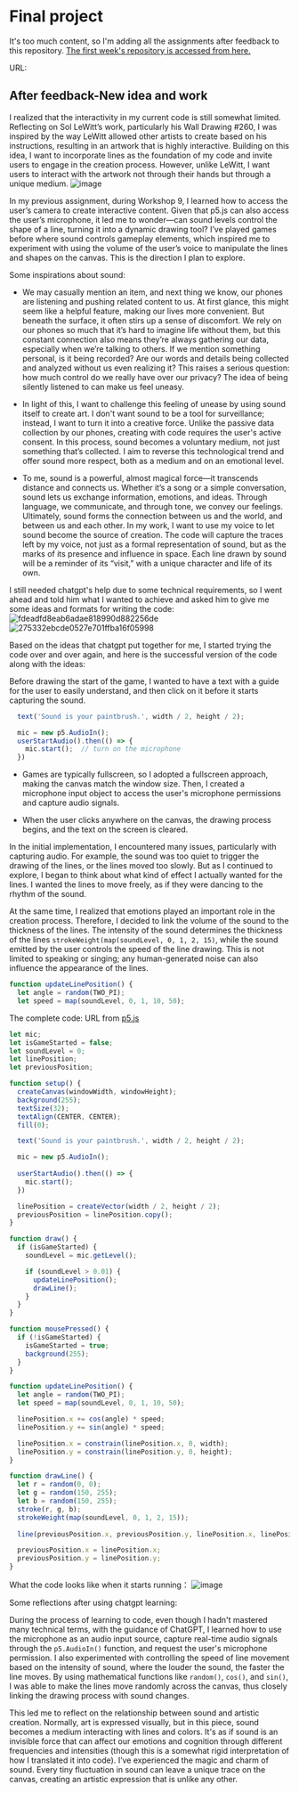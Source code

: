 # Final project
It's too much content, so I'm adding all the assignments after feedback to this repository. [The first week's repository is accessed from here.](https://github.com/clementine0507/Studio-Project/blob/main/README.md)

URL:

## After feedback-New idea and work
I realized that the interactivity in my current code is still somewhat limited. Reflecting on Sol LeWitt’s work, particularly his Wall Drawing #260, I was inspired by the way LeWitt allowed other artists to create based on his instructions, resulting in an artwork that is highly interactive. Building on this idea, I want to incorporate lines as the foundation of my code and invite users to engage in the creation process. However, unlike LeWitt, I want users to interact with the artwork not through their hands but through a unique medium.
![image](https://github.com/user-attachments/assets/29176b9b-4e12-49ac-b0c1-f019d3ae261f)

In my previous assignment, during Workshop 9, I learned how to access the user’s camera to create interactive content. Given that p5.js can also access the user’s microphone, it led me to wonder—can sound levels control the shape of a line, turning it into a dynamic drawing tool? I’ve played games before where sound controls gameplay elements, which inspired me to experiment with using the volume of the user’s voice to manipulate the lines and shapes on the canvas. This is the direction I plan to explore.

Some inspirations about sound:

- We may casually mention an item, and next thing we know, our phones are listening and pushing related content to us. At first glance, this might seem like a helpful feature, making our lives more convenient. But beneath the surface, it often stirs up a sense of discomfort. We rely on our phones so much that it’s hard to imagine life without them, but this constant connection also means they’re always gathering our data, especially when we’re talking to others. If we mention something personal, is it being recorded? Are our words and details being collected and analyzed without us even realizing it? This raises a serious question: how much control do we really have over our privacy? The idea of being silently listened to can make us feel uneasy.

- In light of this, I want to challenge this feeling of unease by using sound itself to create art. I don't want sound to be a tool for surveillance; instead, I want to turn it into a creative force. Unlike the passive data collection by our phones, creating with code requires the user's active consent. In this process, sound becomes a voluntary medium, not just something that’s collected. I aim to reverse this technological trend and offer sound more respect, both as a medium and on an emotional level.

- To me, sound is a powerful, almost magical force—it transcends distance and connects us. Whether it’s a song or a simple conversation, sound lets us exchange information, emotions, and ideas. Through language, we communicate, and through tone, we convey our feelings. Ultimately, sound forms the connection between us and the world, and between us and each other. In my work, I want to use my voice to let sound become the source of creation. The code will capture the traces left by my voice, not just as a formal representation of sound, but as the marks of its presence and influence in space. Each line drawn by sound will be a reminder of its “visit,” with a unique character and life of its own.

I still needed chatgpt's help due to some technical requirements, so I went ahead and told him what I wanted to achieve and asked him to give me some ideas and formats for writing the code:
![fdeadfd8eab6adae818990d882256de](https://github.com/user-attachments/assets/b9e50bd9-e837-4a31-abc9-de740e021d25)
![275332ebcde0527e701ffba16f05998](https://github.com/user-attachments/assets/972f2748-6feb-4d4d-b3a2-714666ea65fa)

Based on the ideas that chatgpt put together for me, I started trying the code over and over again, and here is the successful version of the code along with the ideas:

Before drawing the start of the game, I wanted to have a text with a guide for the user to easily understand, and then click on it before it starts capturing the sound.
```Javascript
  text('Sound is your paintbrush.', width / 2, height / 2); 

  mic = new p5.AudioIn(); 
  userStartAudio().then(() => {
    mic.start();  // turn on the microphone
  })
```
- Games are typically fullscreen, so I adopted a fullscreen approach, making the canvas match the window size. Then, I created a microphone input object to access the user's microphone permissions and capture audio signals.

- When the user clicks anywhere on the canvas, the drawing process begins, and the text on the screen is cleared.

In the initial implementation, I encountered many issues, particularly with capturing audio. For example, the sound was too quiet to trigger the drawing of the lines, or the lines moved too slowly. But as I continued to explore, I began to think about what kind of effect I actually wanted for the lines. I wanted the lines to move freely, as if they were dancing to the rhythm of the sound.

At the same time, I realized that emotions played an important role in the creation process. Therefore, I decided to link the volume of the sound to the thickness of the lines. The intensity of the sound determines the thickness of the lines `strokeWeight(map(soundLevel, 0, 1, 2, 15)`, while the sound emitted by the user controls the speed of the line drawing. This is not limited to speaking or singing; any human-generated noise can also influence the appearance of the lines.
```Javascript
function updateLinePosition() {
  let angle = random(TWO_PI); 
  let speed = map(soundLevel, 0, 1, 10, 50); 
```
The complete code:
URL from [p5.js](https://editor.p5js.org/wtan387/full/AMWCapz7M)

```Javascript
let mic;
let isGameStarted = false;
let soundLevel = 0;
let linePosition; 
let previousPosition; 

function setup() {
  createCanvas(windowWidth, windowHeight); 
  background(255);
  textSize(32);
  textAlign(CENTER, CENTER);
  fill(0);

  text('Sound is your paintbrush.', width / 2, height / 2);

  mic = new p5.AudioIn();
  
  userStartAudio().then(() => {
    mic.start();
  })

  linePosition = createVector(width / 2, height / 2); 
  previousPosition = linePosition.copy(); 
}

function draw() {
  if (isGameStarted) {
    soundLevel = mic.getLevel();

    if (soundLevel > 0.01) {
      updateLinePosition();
      drawLine();
    }
  }
}

function mousePressed() {
  if (!isGameStarted) {
    isGameStarted = true;
    background(255);
  }
}

function updateLinePosition() {
  let angle = random(TWO_PI);  
  let speed = map(soundLevel, 0, 1, 10, 50);  

  linePosition.x += cos(angle) * speed;
  linePosition.y += sin(angle) * speed;

  linePosition.x = constrain(linePosition.x, 0, width);
  linePosition.y = constrain(linePosition.y, 0, height);
}

function drawLine() {
  let r = random(0, 0); 
  let g = random(150, 255); 
  let b = random(150, 255); 
  stroke(r, g, b); 
  strokeWeight(map(soundLevel, 0, 1, 2, 15)); 
  
  line(previousPosition.x, previousPosition.y, linePosition.x, linePosition.y);

  previousPosition.x = linePosition.x;
  previousPosition.y = linePosition.y;
}
```
What the code looks like when it starts running：
![image](https://github.com/user-attachments/assets/fd340085-fec5-4edb-bcb2-eb015c382b0e)

Some reflections after using chatgpt learning:

During the process of learning to code, even though I hadn't mastered many technical terms, with the guidance of ChatGPT, I learned how to use the microphone as an audio input source, capture real-time audio signals through the `p5.AudioIn()` function, and request the user's microphone permission. I also experimented with controlling the speed of line movement based on the intensity of sound, where the louder the sound, the faster the line moves. By using mathematical functions like `random()`, `cos()`, and `sin()`, I was able to make the lines move randomly across the canvas, thus closely linking the drawing process with sound changes.

This led me to reflect on the relationship between sound and artistic creation. Normally, art is expressed visually, but in this piece, sound becomes a medium interacting with lines and colors. It's as if sound is an invisible force that can affect our emotions and cognition through different frequencies and intensities (though this is a somewhat rigid interpretation of how I translated it into code). I’ve experienced the magic and charm of sound. Every tiny fluctuation in sound can leave a unique trace on the canvas, creating an artistic expression that is unlike any other.
